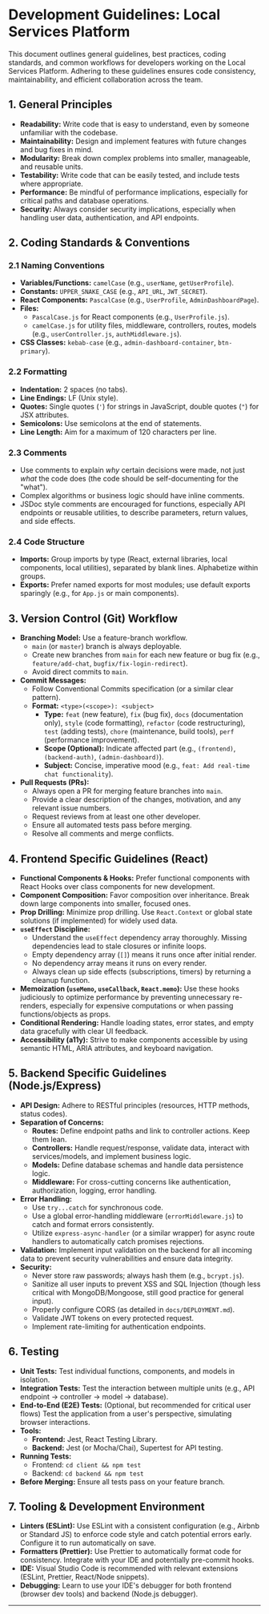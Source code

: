 # Development Guidelines: Local Services Platform

This document outlines general guidelines, best practices, coding standards, and common workflows for developers working on the Local Services Platform. Adhering to these guidelines ensures code consistency, maintainability, and efficient collaboration across the team.

## 1. General Principles

* **Readability:** Write code that is easy to understand, even by someone unfamiliar with the codebase.
* **Maintainability:** Design and implement features with future changes and bug fixes in mind.
* **Modularity:** Break down complex problems into smaller, manageable, and reusable units.
* **Testability:** Write code that can be easily tested, and include tests where appropriate.
* **Performance:** Be mindful of performance implications, especially for critical paths and database operations.
* **Security:** Always consider security implications, especially when handling user data, authentication, and API endpoints.

## 2. Coding Standards & Conventions

### 2.1 Naming Conventions

* **Variables/Functions:** `camelCase` (e.g., `userName`, `getUserProfile`).
* **Constants:** `UPPER_SNAKE_CASE` (e.g., `API_URL`, `JWT_SECRET`).
* **React Components:** `PascalCase` (e.g., `UserProfile`, `AdminDashboardPage`).
* **Files:**
    * `PascalCase.js` for React components (e.g., `UserProfile.js`).
    * `camelCase.js` for utility files, middleware, controllers, routes, models (e.g., `userController.js`, `authMiddleware.js`).
* **CSS Classes:** `kebab-case` (e.g., `admin-dashboard-container`, `btn-primary`).

### 2.2 Formatting

* **Indentation:** 2 spaces (no tabs).
* **Line Endings:** LF (Unix style).
* **Quotes:** Single quotes (`'`) for strings in JavaScript, double quotes (`"`) for JSX attributes.
* **Semicolons:** Use semicolons at the end of statements.
* **Line Length:** Aim for a maximum of 120 characters per line.

### 2.3 Comments

* Use comments to explain *why* certain decisions were made, not just *what* the code does (the code should be self-documenting for the "what").
* Complex algorithms or business logic should have inline comments.
* JSDoc style comments are encouraged for functions, especially API endpoints or reusable utilities, to describe parameters, return values, and side effects.

### 2.4 Code Structure

* **Imports:** Group imports by type (React, external libraries, local components, local utilities), separated by blank lines. Alphabetize within groups.
* **Exports:** Prefer named exports for most modules; use default exports sparingly (e.g., for `App.js` or main components).

## 3. Version Control (Git) Workflow

* **Branching Model:** Use a feature-branch workflow.
    * `main` (or `master`) branch is always deployable.
    * Create new branches from `main` for each new feature or bug fix (e.g., `feature/add-chat`, `bugfix/fix-login-redirect`).
    * Avoid direct commits to `main`.
* **Commit Messages:**
    * Follow Conventional Commits specification (or a similar clear pattern).
    * **Format:** `<type>(<scope>): <subject>`
        * **Type:** `feat` (new feature), `fix` (bug fix), `docs` (documentation only), `style` (code formatting), `refactor` (code restructuring), `test` (adding tests), `chore` (maintenance, build tools), `perf` (performance improvement).
        * **Scope (Optional):** Indicate affected part (e.g., `(frontend)`, `(backend-auth)`, `(admin-dashboard)`).
        * **Subject:** Concise, imperative mood (e.g., `feat: Add real-time chat functionality`).
* **Pull Requests (PRs):**
    * Always open a PR for merging feature branches into `main`.
    * Provide a clear description of the changes, motivation, and any relevant issue numbers.
    * Request reviews from at least one other developer.
    * Ensure all automated tests pass before merging.
    * Resolve all comments and merge conflicts.

## 4. Frontend Specific Guidelines (React)

* **Functional Components & Hooks:** Prefer functional components with React Hooks over class components for new development.
* **Component Composition:** Favor composition over inheritance. Break down large components into smaller, focused ones.
* **Prop Drilling:** Minimize prop drilling. Use `React.Context` or global state solutions (if implemented) for widely used data.
* **`useEffect` Discipline:**
    * Understand the `useEffect` dependency array thoroughly. Missing dependencies lead to stale closures or infinite loops.
    * Empty dependency array (`[]`) means it runs once after initial render.
    * No dependency array means it runs on every render.
    * Always clean up side effects (subscriptions, timers) by returning a cleanup function.
* **Memoization (`useMemo`, `useCallback`, `React.memo`):** Use these hooks judiciously to optimize performance by preventing unnecessary re-renders, especially for expensive computations or when passing functions/objects as props.
* **Conditional Rendering:** Handle loading states, error states, and empty data gracefully with clear UI feedback.
* **Accessibility (a11y):** Strive to make components accessible by using semantic HTML, ARIA attributes, and keyboard navigation.

## 5. Backend Specific Guidelines (Node.js/Express)

* **API Design:** Adhere to RESTful principles (resources, HTTP methods, status codes).
* **Separation of Concerns:**
    * **Routes:** Define endpoint paths and link to controller actions. Keep them lean.
    * **Controllers:** Handle request/response, validate data, interact with services/models, and implement business logic.
    * **Models:** Define database schemas and handle data persistence logic.
    * **Middleware:** For cross-cutting concerns like authentication, authorization, logging, error handling.
* **Error Handling:**
    * Use `try...catch` for synchronous code.
    * Use a global error-handling middleware (`errorMiddleware.js`) to catch and format errors consistently.
    * Utilize `express-async-handler` (or a similar wrapper) for async route handlers to automatically catch promises rejections.
* **Validation:** Implement input validation on the backend for all incoming data to prevent security vulnerabilities and ensure data integrity.
* **Security:**
    * Never store raw passwords; always hash them (e.g., `bcrypt.js`).
    * Sanitize all user inputs to prevent XSS and SQL Injection (though less critical with MongoDB/Mongoose, still good practice for general input).
    * Properly configure CORS (as detailed in `docs/DEPLOYMENT.md`).
    * Validate JWT tokens on every protected request.
    * Implement rate-limiting for authentication endpoints.

## 6. Testing

* **Unit Tests:** Test individual functions, components, and models in isolation.
* **Integration Tests:** Test the interaction between multiple units (e.g., API endpoint -> controller -> model -> database).
* **End-to-End (E2E) Tests:** (Optional, but recommended for critical user flows) Test the application from a user's perspective, simulating browser interactions.
* **Tools:**
    * **Frontend:** Jest, React Testing Library.
    * **Backend:** Jest (or Mocha/Chai), Supertest for API testing.
* **Running Tests:**
    * Frontend: `cd client && npm test`
    * Backend: `cd backend && npm test`
* **Before Merging:** Ensure all tests pass on your feature branch.

## 7. Tooling & Development Environment

* **Linters (ESLint):** Use ESLint with a consistent configuration (e.g., Airbnb or Standard JS) to enforce code style and catch potential errors early. Configure it to run automatically on save.
* **Formatters (Prettier):** Use Prettier to automatically format code for consistency. Integrate with your IDE and potentially pre-commit hooks.
* **IDE:** Visual Studio Code is recommended with relevant extensions (ESLint, Prettier, React/Node snippets).
* **Debugging:** Learn to use your IDE's debugger for both frontend (browser dev tools) and backend (Node.js debugger).

---